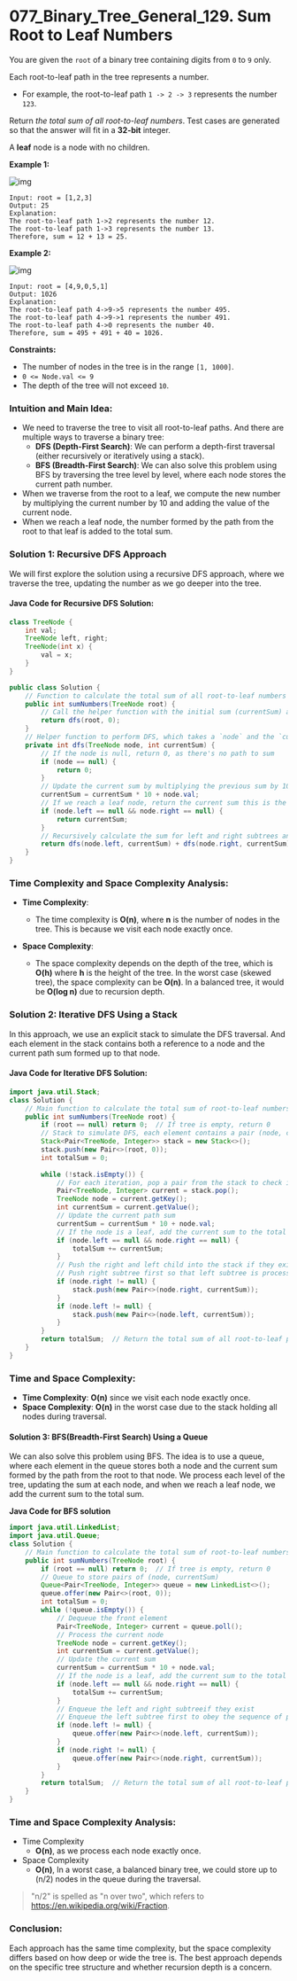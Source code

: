 # 077_Binary_Tree_General_129. Sum Root to Leaf Numbers

You are given the `root` of a binary tree containing digits from `0` to `9` only.

Each root-to-leaf path in the tree represents a number.

- For example, the root-to-leaf path `1 -> 2 -> 3` represents the number `123`.

Return *the total sum of all root-to-leaf numbers*. Test cases are generated so that the answer will fit in a **32-bit** integer.

A **leaf** node is a node with no children.

**Example 1:**

![img](https://raw.githubusercontent.com/JedLee6/PublicPicBed/main/uPic/num1tree.jpg)

```
Input: root = [1,2,3]
Output: 25
Explanation:
The root-to-leaf path 1->2 represents the number 12.
The root-to-leaf path 1->3 represents the number 13.
Therefore, sum = 12 + 13 = 25.
```

**Example 2:**

![img](https://raw.githubusercontent.com/JedLee6/PublicPicBed/main/uPic/num2tree-20240927204142611.jpg)

```
Input: root = [4,9,0,5,1]
Output: 1026
Explanation:
The root-to-leaf path 4->9->5 represents the number 495.
The root-to-leaf path 4->9->1 represents the number 491.
The root-to-leaf path 4->0 represents the number 40.
Therefore, sum = 495 + 491 + 40 = 1026.
```

**Constraints:**

- The number of nodes in the tree is in the range `[1, 1000]`.
- `0 <= Node.val <= 9`
- The depth of the tree will not exceed `10`.



### **Intuition and Main Idea:**

- We need to traverse the tree to visit all root-to-leaf paths. And there are multiple ways to traverse a binary tree:
    - **DFS (Depth-First Search)**: We can perform a depth-first traversal (either recursively or iteratively using a stack).
    - **BFS (Breadth-First Search)**: We can also solve this problem using BFS by traversing the tree level by level, where each node stores the current path number.
- When we traverse from the root to a leaf, we compute the new number by multiplying the current number by 10 and adding the value of the current node.
- When we reach a leaf node, the number formed by the path from the root to that leaf is added to the total sum.

### **Solution 1: Recursive DFS Approach**

We will first explore the solution using a recursive DFS approach, where we traverse the tree, updating the number as we go deeper into the tree.

#### **Java Code for Recursive DFS Solution**:

```java
class TreeNode {
    int val;
    TreeNode left, right;
    TreeNode(int x) {
        val = x;
    }
}

public class Solution {
    // Function to calculate the total sum of all root-to-leaf numbers
    public int sumNumbers(TreeNode root) {
        // Call the helper function with the initial sum (currentSum) as 0
        return dfs(root, 0);
    }
    // Helper function to perform DFS, which takes a `node` and the `currentSum` formed by the path from the root to this node
    private int dfs(TreeNode node, int currentSum) {
        // If the node is null, return 0, as there's no path to sum
        if (node == null) {
            return 0;
        }
        // Update the current sum by multiplying the previous sum by 10 and adding the node's value
        currentSum = currentSum * 10 + node.val;
        // If we reach a leaf node, return the current sum this is the path sum
        if (node.left == null && node.right == null) {
            return currentSum;
        }
        // Recursively calculate the sum for left and right subtrees and return the total sum
        return dfs(node.left, currentSum) + dfs(node.right, currentSum);
    }
}
```

### **Time Complexity and Space Complexity Analysis**:

- **Time Complexity**: 
  - The time complexity is **O(n)**, where **n** is the number of nodes in the tree. This is because we visit each node exactly once.
  
- **Space Complexity**:
  - The space complexity depends on the depth of the tree, which is **O(h)** where **h** is the height of the tree. In the worst case (skewed tree), the space complexity can be **O(n)**. In a balanced tree, it would be **O(log n)** due to recursion depth.

### **Solution 2: Iterative DFS Using a Stack**

In this approach, we use an explicit stack to simulate the DFS traversal. And each element in the stack contains both a reference to a node and the current path sum formed up to that node.

#### **Java Code for Iterative DFS Solution**:

```java
import java.util.Stack;
class Solution {
    // Main function to calculate the total sum of root-to-leaf numbers
    public int sumNumbers(TreeNode root) {
        if (root == null) return 0;  // If tree is empty, return 0  
        // Stack to simulate DFS, each element contains a pair (node, currentPathSum)
        Stack<Pair<TreeNode, Integer>> stack = new Stack<>();
        stack.push(new Pair<>(root, 0));
        int totalSum = 0;
        
        while (!stack.isEmpty()) {
            // For each iteration, pop a pair from the stack to check if its node is a leaf node and update the current path sum
            Pair<TreeNode, Integer> current = stack.pop();
            TreeNode node = current.getKey();
            int currentSum = current.getValue();
            // Update the current path sum
            currentSum = currentSum * 10 + node.val;
            // If the node is a leaf, add the current sum to the total sum
            if (node.left == null && node.right == null) {
                totalSum += currentSum;
            }
            // Push the right and left child into the stack if they exist
            // Push right subtree first so that left subtree is processed first in the stack (LIFO), which obeys the sequence of pre-order traversal (root->left->right)
            if (node.right != null) {
                stack.push(new Pair<>(node.right, currentSum));
            }
            if (node.left != null) {
                stack.push(new Pair<>(node.left, currentSum));
            }
        }
        return totalSum;  // Return the total sum of all root-to-leaf paths
    }
}
```

### **Time and Space Complexity**:

- **Time Complexity**: **O(n)** since we visit each node exactly once.
- **Space Complexity**: **O(n)** in the worst case due to the stack holding all nodes during traversal.

#### **Solution 3: BFS(Breadth-First Search) Using a Queue**

We can also solve this problem using BFS. The idea is to use a queue, where each element in the queue stores both a node and the current sum formed by the path from the root to that node. We process each level of the tree, updating the sum at each node, and when we reach a leaf node, we add the current sum to the total sum.

**Java Code for BFS solution**

```java
import java.util.LinkedList;
import java.util.Queue;
class Solution {
    // Main function to calculate the total sum of root-to-leaf numbers
    public int sumNumbers(TreeNode root) {
        if (root == null) return 0;  // If tree is empty, return 0
        // Queue to store pairs of (node, currentSum)
        Queue<Pair<TreeNode, Integer>> queue = new LinkedList<>();
        queue.offer(new Pair<>(root, 0));
        int totalSum = 0;
        while (!queue.isEmpty()) {
            // Dequeue the front element
            Pair<TreeNode, Integer> current = queue.poll();
            // Process the current node
            TreeNode node = current.getKey();
            int currentSum = current.getValue();
            // Update the current sum
            currentSum = currentSum * 10 + node.val;
            // If the node is a leaf, add the current sum to the total sum
            if (node.left == null && node.right == null) {
                totalSum += currentSum;
            }
            // Enqueue the left and right subtreeif they exist
            // Enqueue the left subtree first to obey the sequence of pre-order traversal (root->left->right)
            if (node.left != null) {
                queue.offer(new Pair<>(node.left, currentSum));
            }
            if (node.right != null) {
                queue.offer(new Pair<>(node.right, currentSum));
            }
        }
        return totalSum;  // Return the total sum of all root-to-leaf paths
    }
}
```

### **Time and Space Complexity Analysis**:

- Time Complexity
    - **O(n)**, as we process each node exactly once.
- Space Complexity
    - **O(n)**, In a worst case, a balanced binary tree, we could store up to (n/2) nodes in the queue during the traversal.

> "n/2" is spelled as "n over two", which refers to https://en.wikipedia.org/wiki/Fraction.

### **Conclusion:**

Each approach has the same time complexity, but the space complexity differs based on how deep or wide the tree is. The best approach depends on the specific tree structure and whether recursion depth is a concern.

